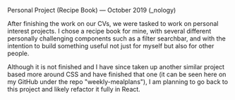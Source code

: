 Personal Project (Recipe Book) — October 2019 (_nology)

After finishing the work on our CVs, we were tasked to work on personal interest projects. I chose a recipe book for mine, with several different personally challenging components such as a filter searchbar, and with the intention to build something useful not just for myself but also for other people.

Although it is not finished and I have since taken up another similar project based more around CSS and have finished that one (it can be seen here on my GitHub under the repo "weekly-mealplans"), I am planning to go back to this project and likely refactor it fully in React.
